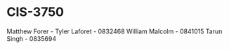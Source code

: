 # CIS-3750

Matthew Forer   -
Tyler Laforet   - 0832468
William Malcolm - 0841015
Tarun Singh     - 0835694
